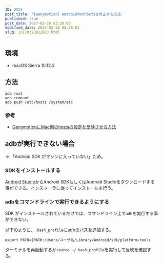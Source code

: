```yaml
---
ID: 2925
post_title: '[Genymotion] Android内のhostsを修正する方法'
published: true
post_date: 2017-03-20 02:28:03
modified_date: 2017-03-20 02:28:03
slug: 20170320022803.html
---
```

## 環境

* macOS Sierra 10.12.3


## 方法

```
adb root
adb remount
adb push /etc/hosts /system/etc
```

### 参考
* [GenymotionにMac側のhostsの設定を反映させる方法](qiita.com/deconcepter/items/c54c50f9287b730b58db)


## adbが実行できない場合

→ 「Android SDK がマシンに入っていない」ため。

### SDKをインストールする
[Android Studio](https://developer.android.com/studio/index.html)からAndroid SDKもしくはAndroid Studioをダウンロードする事ができる。インストーラに従ってインストールを行う。

### adbをコマンドラインで実行できるようにする
SDK がインストールされているだけでは、コマンドライン上で`adb`を実行する事ができない。

以下のように、`.bash_profile`にadbのパスを追加する。

```
export PATH=$PATH:/Users/ユーザ名/Library/Android/sdk/platform-tools
```

ターミナルを再起動するか`source ~/.bash_profile`を実行して反映を確認する。